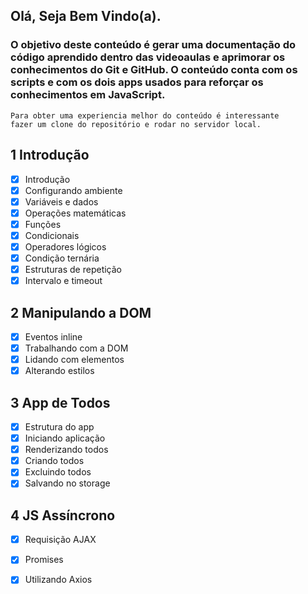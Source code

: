 ## Olá, Seja Bem Vindo(a).
### O objetivo deste conteúdo é gerar uma documentação do código aprendido dentro das videoaulas e aprimorar os conhecimentos do Git e GitHub. O conteúdo conta com os scripts e com os dois apps usados para reforçar os conhecimentos em JavaScript. 

```
Para obter uma experiencia melhor do conteúdo é interessante
fazer um clone do repositório e rodar no servidor local.
```


## 1 Introdução
- [x] Introdução
- [X] Configurando ambiente
- [X] Variáveis e dados
- [X] Operações matemáticas
- [X] Funções
- [X] Condicionais
- [X] Operadores lógicos
- [X] Condição ternária
- [X] Estruturas de repetição
- [X] Intervalo e timeout

## 2 Manipulando a DOM
- [x] Eventos inline
- [x] Trabalhando com a DOM
- [x] Lidando com elementos
- [x] Alterando estilos

## 3 App de Todos
- [x] Estrutura do app
- [x] Iniciando aplicação
- [x] Renderizando todos
- [x] Criando todos
- [x] Excluindo todos
- [x] Salvando no storage

## 4 JS Assíncrono
- [x] Requisição AJAX
- [x] Promises
- [x] Utilizando Axios

